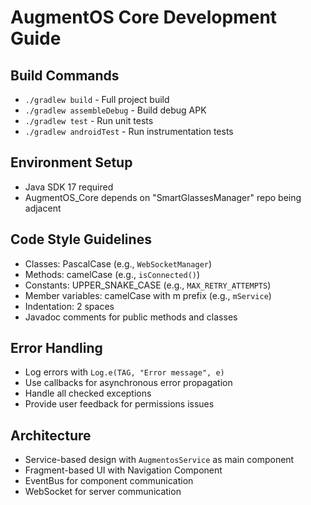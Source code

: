 # AugmentOS Core Development Guide

## Build Commands
- `./gradlew build` - Full project build
- `./gradlew assembleDebug` - Build debug APK
- `./gradlew test` - Run unit tests
- `./gradlew androidTest` - Run instrumentation tests

## Environment Setup
- Java SDK 17 required
- AugmentOS_Core depends on "SmartGlassesManager" repo being adjacent

## Code Style Guidelines
- Classes: PascalCase (e.g., `WebSocketManager`)
- Methods: camelCase (e.g., `isConnected()`)
- Constants: UPPER_SNAKE_CASE (e.g., `MAX_RETRY_ATTEMPTS`)
- Member variables: camelCase with m prefix (e.g., `mService`)
- Indentation: 2 spaces
- Javadoc comments for public methods and classes

## Error Handling
- Log errors with `Log.e(TAG, "Error message", e)`
- Use callbacks for asynchronous error propagation
- Handle all checked exceptions
- Provide user feedback for permissions issues

## Architecture
- Service-based design with `AugmentosService` as main component
- Fragment-based UI with Navigation Component
- EventBus for component communication
- WebSocket for server communication